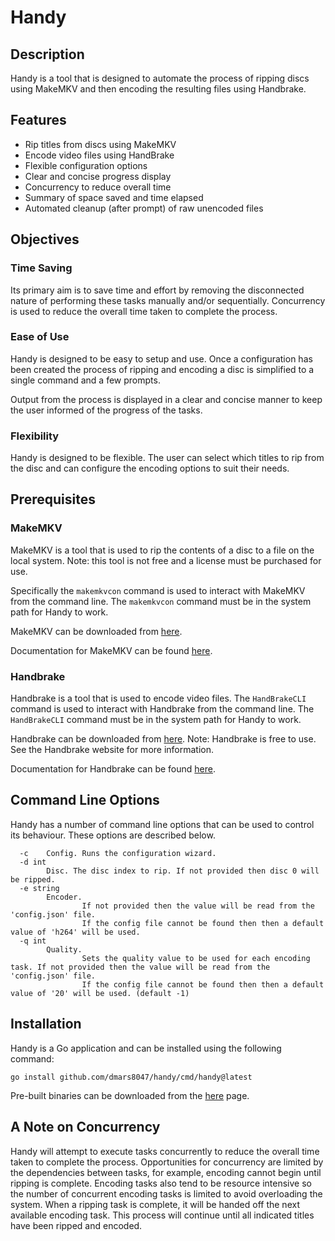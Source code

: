 # Handy

## Description

Handy is a tool that is designed to automate the process of ripping discs using MakeMKV and then encoding the resulting files using Handbrake.

## Features

- Rip titles from discs using MakeMKV
- Encode video files using HandBrake
- Flexible configuration options
- Clear and concise progress display
- Concurrency to reduce overall time
- Summary of space saved and time elapsed
- Automated cleanup (after prompt) of raw unencoded files

## Objectives

### Time Saving

Its primary aim is to save time and effort by removing the disconnected nature of performing these tasks manually and/or sequentially. Concurrency is used to reduce the overall time taken to complete the process.

### Ease of Use

Handy is designed to be easy to setup and use. Once a configuration has been created the process of ripping and encoding a disc is simplified to a single command and a few prompts.

Output from the process is displayed in a clear and concise manner to keep the user informed of the progress of the tasks.

### Flexibility

Handy is designed to be flexible. The user can select which titles to rip from the disc and can configure the encoding options to suit their needs.

## Prerequisites

### MakeMKV

MakeMKV is a tool that is used to rip the contents of a disc to a file on the local system. Note: this tool is not free and a license must be purchased for use.

Specifically the `makemkvcon` command is used to interact with MakeMKV from the command line. The `makemkvcon` command must be in the system path for Handy to work.

MakeMKV can be downloaded from [here](https://www.makemkv.com/).

Documentation for MakeMKV can be found [here](https://www.makemkv.com/developers/usage.txt).

### Handbrake

Handbrake is a tool that is used to encode video files. The `HandBrakeCLI` command is used to interact with Handbrake from the command line. The `HandBrakeCLI` command must be in the system path for Handy to work.

Handbrake can be downloaded from [here](https://handbrake.fr/). Note: Handbrake is free to use. See the Handbrake website for more information.

Documentation for Handbrake can be found [here](https://handbrake.fr/docs/en/latest/cli/cli-guide.html).

## Command Line Options

Handy has a number of command line options that can be used to control its behaviour. These options are described below.

```shell
  -c    Config. Runs the configuration wizard.
  -d int
        Disc. The disc index to rip. If not provided then disc 0 will be ripped.
  -e string
        Encoder.
                If not provided then the value will be read from the 'config.json' file.
                If the config file cannot be found then then a default value of 'h264' will be used.
  -q int
        Quality.
                Sets the quality value to be used for each encoding task. If not provided then the value will be read from the 'config.json' file.
                If the config file cannot be found then then a default value of '20' will be used. (default -1)
```

## Installation

Handy is a Go application and can be installed using the following command:

```shell
go install github.com/dmars8047/handy/cmd/handy@latest
```

Pre-built binaries can be downloaded from the [here](https://marshall-labs.com/handy/releases/latest) page.

## A Note on Concurrency

Handy will attempt to execute tasks concurrently to reduce the overall time taken to complete the process. Opportunities for concurrency are limited by the dependencies between tasks, for example, encoding cannot begin until ripping is complete. Encoding tasks also tend to be resource intensive so the number of concurrent encoding tasks is limited to avoid overloading the system. When a ripping task is complete, it will be handed off the next available encoding task. This process will continue until all indicated titles have been ripped and encoded.